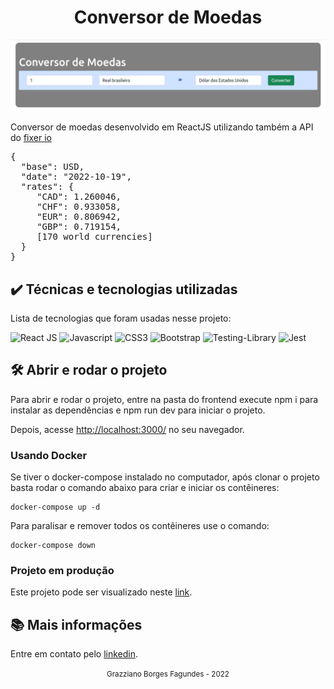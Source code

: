 <div align="center">
  <h1>Conversor de Moedas</h1>
</div>

<div align="center" >
  <img src="./docs/assets/conversorpreview.png">
</div>

Conversor de moedas desenvolvido em ReactJS utilizando também a API do [fixer io](https://fixer.io/)

<pre>
{
  "base": USD,
  "date": "2022-10-19",
  "rates": {
     "CAD": 1.260046,
     "CHF": 0.933058,
     "EUR": 0.806942,
     "GBP": 0.719154,
     [170 world currencies]
  }
}
</pre>

## ✔️ Técnicas e tecnologias utilizadas

Lista de tecnologias que foram usadas nesse projeto:

![React JS](https://img.shields.io/badge/React-20232A?style=for-the-badge&logo=react&logoColor=61DAFB)
![Javascript](https://img.shields.io/badge/JavaScript-F7DF1E?style=for-the-badge&logo=JavaScript&logoColor=white)
![CSS3](https://img.shields.io/badge/CSS3-1572B6?style=for-the-badge&logo=css3&logoColor=white)
![Bootstrap](https://img.shields.io/badge/Bootstrap-563D7C?style=for-the-badge&logo=bootstrap&logoColor=white)
![Testing-Library](https://img.shields.io/badge/testing%20library-323330?style=for-the-badge&logo=testing-library&logoColor=red)
![Jest](https://img.shields.io/badge/Jest-323330?style=for-the-badge&logo=Jest&logoColor=white)

## 🛠️ Abrir e rodar o projeto

Para abrir e rodar o projeto, entre na pasta do frontend execute npm i para instalar as dependências e npm run dev para iniciar o projeto.

Depois, acesse <a href="http://localhost:3000/">http://localhost:3000/</a> no seu navegador.

### Usando Docker

Se tiver o docker-compose instalado no computador, após clonar o projeto basta rodar o comando abaixo para criar e iniciar os contêineres:

```
docker-compose up -d
```

Para paralisar e remover todos os contêineres use o comando:

```
docker-compose down
```

### Projeto em produção
Este projeto pode ser visualizado neste [link](https://grazziano.github.io/conversor-de-moedas/).

## 📚 Mais informações

Entre em contato pelo [linkedin](https://www.linkedin.com/in/grazziano-fagundes/).

<div align="center">
  <small>Grazziano Borges Fagundes - 2022</small>
</div>
